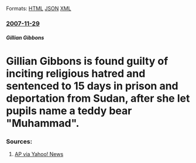 
Formats: [HTML](/news/2007/11/29/gillian-gibbons-is-found-guilty-of-inciting-religious-hatred-and-sentenced-to-15-days-in-prison-and-deportation-from-sudan-after-she-let-p.html)  [JSON](/news/2007/11/29/gillian-gibbons-is-found-guilty-of-inciting-religious-hatred-and-sentenced-to-15-days-in-prison-and-deportation-from-sudan-after-she-let-p.json)  [XML](/news/2007/11/29/gillian-gibbons-is-found-guilty-of-inciting-religious-hatred-and-sentenced-to-15-days-in-prison-and-deportation-from-sudan-after-she-let-p.xml)  

### [2007-11-29](/news/2007/11/29/index.md)

##### Gillian Gibbons
#  Gillian Gibbons is found guilty of inciting religious hatred and sentenced to 15 days in prison and deportation from Sudan, after she let pupils name a teddy bear "Muhammad". 




### Sources:

1. [AP via Yahoo! News](https://news.yahoo.com/s/ap/20071129/ap_on_re_af/sudan_british_teacher_33)
